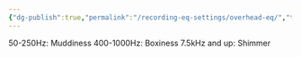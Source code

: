 ```yaml
---
{"dg-publish":true,"permalink":"/recording-eq-settings/overhead-eq/","tags":["Keep/Label/Mixing","Keep/Label/Drums"]}
---
```




50-250Hz: Muddiness
400-1000Hz: Boxiness
7.5kHz and up: Shimmer